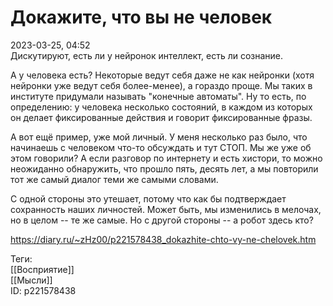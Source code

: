 Докажите, что вы не человек
============================

   
 2023-03-25, 04:52   
   Дискутируют, есть ли у нейронок интеллект, есть ли сознание.   
   
 А у человека есть? Некоторые ведут себя даже не как нейронки (хотя нейронки уже ведут себя более-менее), а гораздо проще. Мы таких в институте придумали называть "конечные автоматы". Ну то есть, по определению: у человека несколько состояний, в каждом из которых он делает фиксированные действия и говорит фиксированные фразы.   
   
 А вот ещё пример, уже мой личный. У меня несколько раз было, что начинаешь с человеком что-то обсуждать и тут СТОП. Мы же уже об этом говорили? А если разговор по интернету и есть хистори, то можно неожиданно обнаружить, что прошло пять, десять лет, а мы повторили тот же самый диалог теми же самыми словами.   
   
 С одной стороны это утешает, потому что как бы подтверждает сохранность наших личностей. Может быть, мы изменились в мелочах, но в целом -- те же самые. Но с другой стороны -- а робот здесь кто?   
     
 <https://diary.ru/~zHz00/p221578438_dokazhite-chto-vy-ne-chelovek.htm>   
   
 Теги:   
 [[Восприятие]]   
 [[Мысли]]   
 ID: p221578438